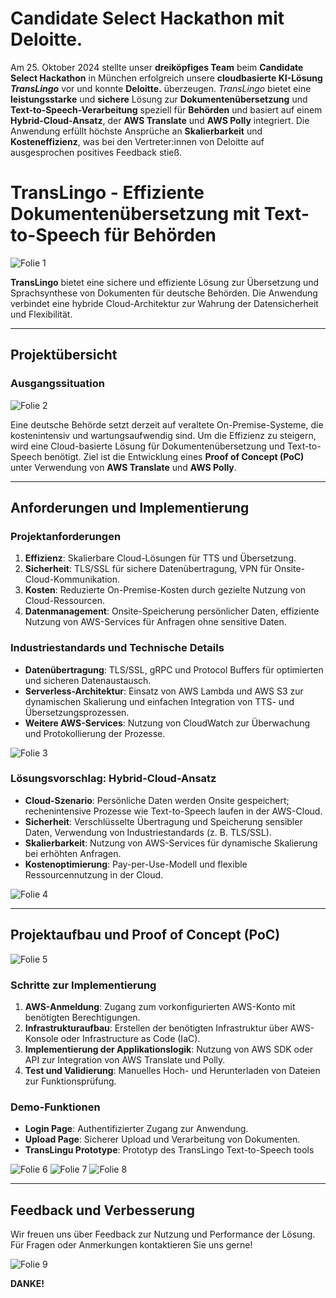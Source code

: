 # Candidate Select Hackathon mit Deloitte.

Am 25. Oktober 2024 stellte unser **dreiköpfiges Team** beim **Candidate Select Hackathon** 
in München erfolgreich unsere **cloudbasierte KI-Lösung _TransLingo_** vor und konnte
**Deloitte.** überzeugen. _TransLingo_ bietet eine **leistungsstarke** 
und **sichere** Lösung zur **Dokumentenübersetzung** und
**Text-to-Speech-Verarbeitung** speziell für **Behörden** 
und basiert auf einem **Hybrid-Cloud-Ansatz**, der **AWS Translate**
und **AWS Polly** integriert. Die Anwendung erfüllt höchste Ansprüche
an **Skalierbarkeit** und **Kosteneffizienz**, was bei den Vertreter:innen 
von Deloitte auf ausgesprochen positives Feedback stieß.

# TransLingo - Effiziente Dokumentenübersetzung mit Text-to-Speech für Behörden

![Folie 1](images/Folie1.png)

**TransLingo** bietet eine sichere und effiziente Lösung zur Übersetzung und Sprachsynthese von Dokumenten für deutsche Behörden. Die Anwendung verbindet eine hybride Cloud-Architektur zur Wahrung der Datensicherheit und Flexibilität.

---

## Projektübersicht

### Ausgangssituation

![Folie 2](images/Folie2.png)

Eine deutsche Behörde setzt derzeit auf veraltete On-Premise-Systeme, die kostenintensiv und wartungsaufwendig sind. Um die Effizienz zu steigern, wird eine Cloud-basierte Lösung für Dokumentenübersetzung und Text-to-Speech benötigt. Ziel ist die Entwicklung eines **Proof of Concept (PoC)** unter Verwendung von **AWS Translate** und **AWS Polly**.

---

## Anforderungen und Implementierung

### Projektanforderungen
1. **Effizienz**: Skalierbare Cloud-Lösungen für TTS und Übersetzung.
2. **Sicherheit**: TLS/SSL für sichere Datenübertragung, VPN für Onsite-Cloud-Kommunikation.
3. **Kosten**: Reduzierte On-Premise-Kosten durch gezielte Nutzung von Cloud-Ressourcen.
4. **Datenmanagement**: Onsite-Speicherung persönlicher Daten, effiziente Nutzung von AWS-Services für Anfragen ohne sensitive Daten.

### Industriestandards und Technische Details
- **Datenübertragung**: TLS/SSL, gRPC und Protocol Buffers für optimierten und sicheren Datenaustausch.
- **Serverless-Architektur**: Einsatz von AWS Lambda und AWS S3 zur dynamischen Skalierung und einfachen Integration von TTS- und Übersetzungsprozessen.
- **Weitere AWS-Services**: Nutzung von CloudWatch zur Überwachung und Protokollierung der Prozesse.

![Folie 3](images/Folie3.png)

### Lösungsvorschlag: Hybrid-Cloud-Ansatz
- **Cloud-Szenario**: Persönliche Daten werden Onsite gespeichert; rechenintensive Prozesse wie Text-to-Speech laufen in der AWS-Cloud.
- **Sicherheit**: Verschlüsselte Übertragung und Speicherung sensibler Daten, Verwendung von Industriestandards (z. B. TLS/SSL).
- **Skalierbarkeit**: Nutzung von AWS-Services für dynamische Skalierung bei erhöhten Anfragen.
- **Kostenoptimierung**: Pay-per-Use-Modell und flexible Ressourcennutzung in der Cloud.

![Folie 4](images/Folie4.png)

---

## Projektaufbau und Proof of Concept (PoC)

![Folie 5](images/Folie5.png)

### Schritte zur Implementierung
1. **AWS-Anmeldung**: Zugang zum vorkonfigurierten AWS-Konto mit benötigten Berechtigungen.
2. **Infrastrukturaufbau**: Erstellen der benötigten Infrastruktur über AWS-Konsole oder Infrastructure as Code (IaC).
3. **Implementierung der Applikationslogik**: Nutzung von AWS SDK oder API zur Integration von AWS Translate und Polly.
4. **Test und Validierung**: Manuelles Hoch- und Herunterladen von Dateien zur Funktionsprüfung.

### Demo-Funktionen
- **Login Page**: Authentifizierter Zugang zur Anwendung.
- **Upload Page**: Sicherer Upload und Verarbeitung von Dokumenten.
- **TransLingu Prototype**: Prototyp des TransLingo Text-to-Speech tools

![Folie 6](images/Folie6.png)
![Folie 7](images/Folie7.png)
![Folie 8](images/Folie8.png)

---

## Feedback und Verbesserung

Wir freuen uns über Feedback zur Nutzung und Performance der Lösung. Für Fragen oder Anmerkungen kontaktieren Sie uns gerne!

![Folie 9](images/Folie9.png)

**DANKE!**
